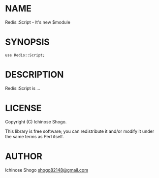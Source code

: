 # NAME

Redis::Script - It's new $module

# SYNOPSIS

    use Redis::Script;

# DESCRIPTION

Redis::Script is ...

# LICENSE

Copyright (C) Ichinose Shogo.

This library is free software; you can redistribute it and/or modify
it under the same terms as Perl itself.

# AUTHOR

Ichinose Shogo <shogo82148@gmail.com>
